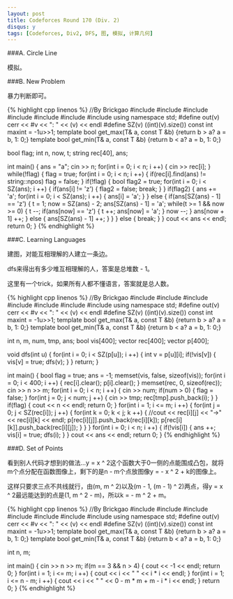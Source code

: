 ```yaml
---
layout: post
title: Codeforces Round 170 (Div. 2)
disqus: y
tags: [Codeforces, Div2, DFS, 图, 模拟, 计算几何]
---
```


###A. Circle Line

模拟。

###B. New Problem

暴力判断即可。

{% highlight cpp linenos %}
//By Brickgao
#include <iostream>
#include <cstdio>
#include <cstring>
#include <cmath>
#include <cstdlib>
#include <algorithm>
#include <vector>
using namespace std;
#define out(v) cerr << #v << ": " << (v) << endl
#define SZ(v) ((int)(v).size())
const int maxint = -1u>>1;
template <class T> bool get_max(T& a, const T &b) {return b > a? a = b, 1: 0;}
template <class T> bool get_min(T& a, const T &b) {return b < a? a = b, 1: 0;}

bool flag;
int n, now, t;
string rec[40], ans;

int main() {
    ans = "a";
    cin >> n;
    for(int i = 0; i < n; i ++) {
        cin >> rec[i];
    }
    while(!flag) {
        flag = true;
        for(int i = 0; i < n; i ++) {
            if(rec[i].find(ans) != string::npos)
                flag = false;
        }
        if(!flag) {
            bool flag2 = true;
            for(int i = 0; i < SZ(ans); i ++) {
                if(ans[i] != 'z') {
                    flag2 = false;
                    break;
                }
            }
            if(flag2) {
                ans += 'a';
                for(int i = 0; i < SZ(ans); i ++) {
                    ans[i] = 'a';
                }
            }
            else {
                if(ans[SZ(ans) - 1] == 'z') {
                    t = 1;
                    now = SZ(ans) - 2;
                    ans[SZ(ans) - 1] = 'a';
                    while(t >= 1 && now >= 0) {
                        t --;
                        if(ans[now] == 'z') {
                            t ++;
                            ans[now] = 'a';
                        }
                        now --;
                    }
                    ans[now + 1] ++;
                }
                else {
                    ans[SZ(ans) - 1] ++;
                }
            }
        }
        else {
            break;
        }
    }
    cout << ans << endl;
    return 0;
}
{% endhighlight %}

###C. Learning Languages

建图，对能互相理解的人建立一条边。

dfs来得出有多少堆互相理解的人，答案是总堆数 - 1。

这里有一个trick，如果所有人都不懂语言，答案就是总人数。

{% highlight cpp linenos %}
//By Brickgao
#include <iostream>
#include <cstdio>
#include <cstring>
#include <cmath>
#include <cstdlib>
#include <algorithm>
#include <vector>
using namespace std;
#define out(v) cerr << #v << ": " << (v) << endl
#define SZ(v) ((int)(v).size())
const int maxint = -1u>>1;
template <class T> bool get_max(T& a, const T &b) {return b > a? a = b, 1: 0;}
template <class T> bool get_min(T& a, const T &b) {return b < a? a = b, 1: 0;}

int n, m, num, tmp, ans;
bool vis[400];
vector <int> rec[400];
vector <int> p[400];

void dfs(int u) {
    for(int i = 0; i < SZ(p[u]); i ++) {
        int v = p[u][i];
        if(!vis[v]) {
            vis[v] = true;
            dfs(v);
        }
    }
    return;
}

int main() {
    bool flag = true;
    ans = -1;
    memset(vis, false, sizeof(vis));
    for(int i = 0; i < 400; i ++) {
        rec[i].clear();
        p[i].clear();
    }
    memset(rec, 0, sizeof(rec));
    cin >> n >> m;
    for(int i = 0; i < n; i ++) {
        cin >> num;
        if(num > 0) {
            flag = false;
        }
        for(int j = 0; j < num; j ++) {
            cin >> tmp;
            rec[tmp].push_back(i);
        }
    }
    if(flag) {
        cout << n << endl;
        return 0;
    }
    for(int i = 1; i <= m; i ++) {
        for(int j = 0; j < SZ(rec[i]); j ++) {
            for(int k = 0; k < j; k ++) {
                //cout << rec[i][j] << "->" << rec[i][k] << endl;
                p[rec[i][j]].push_back(rec[i][k]);
                p[rec[i][k]].push_back(rec[i][j]);
            }
        }
    }
    for(int i = 0; i < n; i ++) {
        if(!vis[i]) {
            ans ++;
            vis[i] = true;
            dfs(i);
        }
    }
    cout << ans << endl;
    return 0;
}
{% endhighlight %}

###D. Set of Points

看到别人代码才想到的做法...y = x ^ 2这个函数大于0一侧的点能围成凸包，就将m个点分配在函数图像上，剩下的是n - m个点放图像y = - x ^ 2 + k的图像上。

这样只要求三点不共线就行，由(m, m ^ 2)以及(m - 1, (m - 1) ^ 2)两点，得y = x ^ 2最远能达到的点是(1, m ^ 2 - m)，所以k = - m ^ 2 + m。

{% highlight cpp linenos %}
//By Brickgao
#include <iostream>
#include <cstdio>
#include <cstring>
#include <cmath>
#include <cstdlib>
#include <algorithm>
#include <vector>
using namespace std;
#define out(v) cerr << #v << ": " << (v) << endl
#define SZ(v) ((int)(v).size())
const int maxint = -1u>>1;
template <class T> bool get_max(T& a, const T &b) {return b > a? a = b, 1: 0;}
template <class T> bool get_min(T& a, const T &b) {return b < a? a = b, 1: 0;}

int n, m;

int main() {
    cin >> n >> m;
    if(m == 3 && n > 4) {
        cout << -1 << endl;
        return 0;
    }
    for(int i = 1; i <= m; i ++) {
        cout << i << " " << i * i << endl;
    }
    for(int i = 1; i <= n - m; i ++) {
        cout << i << " " << 0 - m * m + m - i * i << endl;
    }
    return 0;
}
{% endhighlight %}
